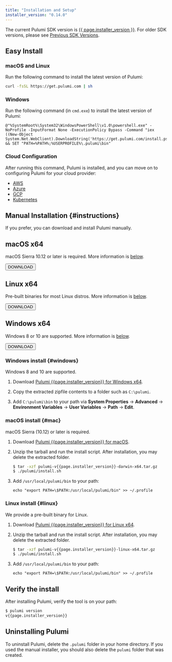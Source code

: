 ```yaml
---
title: "Installation and Setup"
installer_version: "0.14.0"
---
```


<!-- 
NOTE: To update this page with a new binary release, do the following:
- Update `installer_version` in the YAML front matter above. 
- Update changelog.md with the latest fixes in the release
-->

The current Pulumi SDK version is <a href="./changelog.html#{{ page.installer_version }}">{{ page.installer_version }}</a>.  For older SDK versions, please see <a href="./changelog.html#all-versions">Previous SDK Versions</a>.

## Easy Install

### macOS and Linux

Run the following command to install the latest version of Pulumi:

```bash
curl -fsSL https://get.pulumi.com | sh
```

### Windows

Run the following command (in `cmd.exe`) to install the latest version of Pulumi:

```batch
@"%SystemRoot%\System32\WindowsPowerShell\v1.0\powershell.exe" -NoProfile -InputFormat None -ExecutionPolicy Bypass -Command "iex ((New-Object System.Net.WebClient).DownloadString('https://get.pulumi.com/install.ps1'))" && SET "PATH=%PATH%;%USERPROFILE%\.pulumi\bin"
```

### Cloud Configuration

After running this command, Pulumi is installed, and you can move on to configuring Pulumi for your cloud provider:

* [AWS](./aws.html)
* [Azure](./azure.html)
* [GCP](./gcp.html)
* [Kubernetes](./kubernetes.html)

## Manual Installation {#instructions}

If you prefer, you can download and install Pulumi manually.

<div class="downloads-container">
    <div class="download-card">
        <h2>macOS x64</h2>
        <p>macOS Sierra 10.12 or later is required. More information is <a href="#mac">below</a>.</p>
        <a
                id="macos-download-link"
                class="download-button"
                role="button"
                href="https://get.pulumi.com/releases/sdk/pulumi-v{{page.installer_version}}-darwin-x64.tar.gz">
            <button class="button">DOWNLOAD</button>
        </a>
    </div>
    <div class="download-card">
        <h2>Linux x64</h2>
        <p>Pre-built binaries for most Linux distros. More information is <a href="#linux">below</a>.</p>
        <a
                id="linux-download-link"
                class="download-button"
                role="button"
                href="https://get.pulumi.com/releases/sdk/pulumi-v{{page.installer_version}}-linux-x64.tar.gz">
            <button class="button">DOWNLOAD</button>
        </a>
    </div>
    <div class="download-card">
        <h2>Windows x64</h2>
        <p>Windows 8 or 10 are supported. More information is <a href="#windows">below</a>.</p>
        <a
                id="windows-download-link"
                class="download-button"
                role="button"
                href="https://get.pulumi.com/releases/sdk/pulumi-v{{page.installer_version}}-windows-x64.zip">
            <button class="button">DOWNLOAD</button>
        </a>
    </div>
</div>

### Windows install {#windows}

Windows 8 and 10 are supported.

1.  Download [Pulumi {{page.installer_version}} for Windows x64](https://get.pulumi.com/releases/sdk/pulumi-v{{page.installer_version}}-windows-x64.zip).

1.  Copy the extracted zipfile contents to a folder such as `C:\pulumi`.

1. Add `C:\pulumi\bin` to your path via **System Properties** -> **Advanced** -> **Environment Variables** -> **User Variables** -> **Path** -> **Edit**.

### macOS install {#mac}

macOS Sierra (10.12) or later is required. 

1.  Download [Pulumi {{page.installer_version}} for macOS](https://get.pulumi.com/releases/sdk/pulumi-v{{page.installer_version}}-darwin-x64.tar.gz).

1.  Unzip the tarball and run the install script. After installation, you may delete the extracted folder. 

    ```bash
    $ tar -xzf pulumi-v{{page.installer_version}}-darwin-x64.tar.gz
    $ ./pulumi/install.sh 
    ```

1.  Add `/usr/local/pulumi/bin` to your path:

    ```
    echo "export PATH=\$PATH:/usr/local/pulumi/bin" >> ~/.profile
    ```

### Linux install {#linux}

We provide a pre-built binary for Linux.

1.  Download [Pulumi {{page.installer_version}} for Linux x64](https://get.pulumi.com/releases/sdk/pulumi-v{{page.installer_version}}-linux-x64.tar.gz).

1.  Unzip the tarball and run the install script. After installation, you may delete the extracted folder. 

    ```bash
    $ tar -xzf pulumi-v{{page.installer_version}}-linux-x64.tar.gz
    $ ./pulumi/install.sh
    ```

1.  Add `/usr/local/pulumi/bin` to your path:

    ```
    echo "export PATH=\$PATH:/usr/local/pulumi/bin" >> ~/.profile
    ```

## Verify the install

After installing Pulumi, verify the tool is on your path: 

```bash
$ pulumi version
v{{page.installer_version}}
```

## Uninstalling Pulumi

To uninstall Pulumi, delete the `.pulumi` folder in your home directory. If you used the manual installer, you should also delete the `pulumi` folder that was created.
